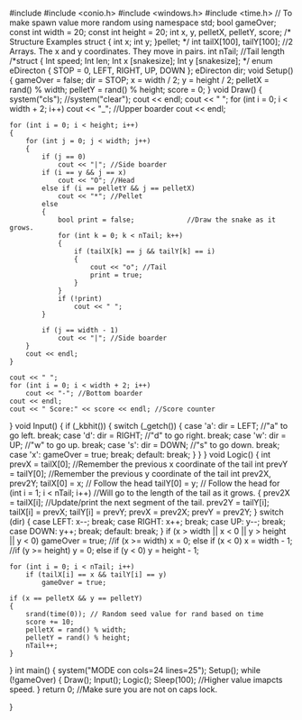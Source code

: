 #include <iostream>
#include <conio.h>
#include <windows.h>
#include <time.h> // To make spawn value more random
using namespace std;
bool gameOver;
const int width = 20;
const int height = 20;
int x, y, pelletX, pelletY, score;
/* Structure Examples
struct {
 int x;
 int y;
}pellet;
*/
int tailX[100], tailY[100];  //2 Arrays. The x and y coordinates. They move in pairs.
int nTail;  //Tail length
/*struct {
 Int speed; 
 Int len; 
 Int x [snakesize]; 
 Int y [snakesize];
*/
enum eDirecton { STOP = 0, LEFT, RIGHT, UP, DOWN };
eDirecton dir;
void Setup()
{
    gameOver = false;
    dir = STOP;
    x = width / 2;
    y = height / 2;
    pelletX = rand() % width;
    pelletY = rand() % height;
    score = 0;
}
void Draw()
{
    system("cls"); //system("clear");
    cout << endl;
    cout << " ";
    for (int i = 0; i < width + 2; i++)
        cout << "_"; //Upper boarder
    cout << endl;

    for (int i = 0; i < height; i++)
    {
        for (int j = 0; j < width; j++)
        {
            if (j == 0)
                cout << "|"; //Side boarder
            if (i == y && j == x)
                cout << "O"; //Head
            else if (i == pelletY && j == pelletX)
                cout << "*"; //Pellet 
            else
            {
                bool print = false;             //Draw the snake as it grows.
                for (int k = 0; k < nTail; k++)
                {
                    if (tailX[k] == j && tailY[k] == i)
                    {
                        cout << "o"; //Tail
                        print = true;
                    }
                }
                if (!print)
                    cout << " ";
            }

            if (j == width - 1)
                cout << "|"; //Side boarder
        }
        cout << endl;
    }

    cout << " ";
    for (int i = 0; i < width + 2; i++)
        cout << "-"; //Bottom boarder
    cout << endl;
    cout << " Score:" << score << endl; //Score counter
}
void Input()
{
    if (_kbhit())
    {
        switch (_getch())
        {
        case 'a':
            dir = LEFT; //"a" to go left.
            break;
        case 'd':
            dir = RIGHT; //"d" to go right.
            break;
        case 'w':
            dir = UP; //"w" to go up.
            break;
        case 's':
            dir = DOWN; //"s" to go down.
            break;
        case 'x':
            gameOver = true;
            break;
        default:
            break;
        }
    }
}
void Logic()
{
    int prevX = tailX[0]; //Remember the previous x coordinate of the tail
    int prevY = tailY[0]; //Remember the previous y coordinate of the tail
    int prev2X, prev2Y;
    tailX[0] = x; // Follow the head
    tailY[0] = y; // Follow the head
    for (int i = 1; i < nTail; i++) //Will go to the length of the tail as it grows.
    {
        prev2X = tailX[i]; //Update/print the next segment of the tail.
        prev2Y = tailY[i];
        tailX[i] = prevX;
        tailY[i] = prevY;
        prevX = prev2X;
        prevY = prev2Y;
    }
    switch (dir)
    {
    case LEFT:
        x--;
        break;
    case RIGHT:
        x++;
        break;
    case UP:
        y--;
        break;
    case DOWN:
        y++;
        break;
    default:
        break;
    }
    if (x > width || x < 0 || y > height || y < 0)
        gameOver = true;
    //if (x >= width) x = 0; else if (x < 0) x = width - 1;
    //if (y >= height) y = 0; else if (y < 0) y = height - 1;

    for (int i = 0; i < nTail; i++)
        if (tailX[i] == x && tailY[i] == y)
            gameOver = true;

    if (x == pelletX && y == pelletY)
    {
        srand(time(0)); // Random seed value for rand based on time
        score += 10;
        pelletX = rand() % width;
        pelletY = rand() % height;
        nTail++;
    }
}
int main()
{
    system("MODE con cols=24 lines=25");
    Setup();
    while (!gameOver)
    {
        Draw();
        Input();
        Logic();
        Sleep(100); //Higher value imapcts speed.
    }
    return 0;
    //Make sure you are not on caps lock.

}
